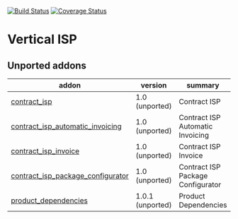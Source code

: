 [![Build Status](https://travis-ci.org/OCA/vertical-isp.svg?branch=10.0)](https://travis-ci.org/OCA/vertical-isp)
[![Coverage Status](https://coveralls.io/repos/OCA/vertical-isp/badge.png?branch=10.0)](https://coveralls.io/r/OCA/vertical-isp?branch=10.0)

# Vertical ISP

[//]: # (addons)

Unported addons
---------------
addon | version | summary
--- | --- | ---
[contract_isp](contract_isp/) | 1.0 (unported) | Contract ISP
[contract_isp_automatic_invoicing](contract_isp_automatic_invoicing/) | 1.0 (unported) | Contract ISP Automatic Invoicing
[contract_isp_invoice](contract_isp_invoice/) | 1.0 (unported) | Contract ISP Invoice
[contract_isp_package_configurator](contract_isp_package_configurator/) | 1.0 (unported) | Contract ISP Package Configurator
[product_dependencies](product_dependencies/) | 1.0.1 (unported) | Product Dependencies

[//]: # (end addons)

